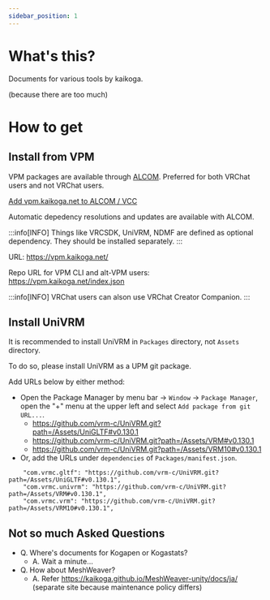 ```yaml
---
sidebar_position: 1
---
```


# What's this?

Documents for various tools by kaikoga.

(because there are too much)

# How to get

## Install from VPM

VPM packages are available through [ALCOM](https://vrc-get.anatawa12.com/ja/alcom/).
Preferred for both VRChat users and not VRChat users.

<a href="vcc://vpm/addRepo?url=https%3A%2F%2Fvpm.kaikoga.net%2Findex.json">Add vpm.kaikoga.net to ALCOM / VCC</a>

Automatic depedency resolutions and updates are available with ALCOM. 

:::info[INFO]
Things like VRCSDK, UniVRM, NDMF are defined as optional dependency.
They should be installed separately.
:::

URL: https://vpm.kaikoga.net/

Repo URL for VPM CLI and alt-VPM users: https://vpm.kaikoga.net/index.json

:::info[INFO]
VRChat users can alson use VRChat Creator Companion.
:::

## Install UniVRM

It is recommended to install UniVRM in `Packages` directory, not `Assets` directory.

To do so, please install UniVRM as a UPM git package.

Add URLs below by either method:

- Open the Package Manager by menu bar -> `Window` -> `Package Manager`, open the "+" menu at the upper left and select `Add package from git URL...`.
  - https://github.com/vrm-c/UniVRM.git?path=/Assets/UniGLTF#v0.130.1
  - https://github.com/vrm-c/UniVRM.git?path=/Assets/VRM#v0.130.1
  - https://github.com/vrm-c/UniVRM.git?path=/Assets/VRM10#v0.130.1
- Or, add the URLs under `dependencies` of `Packages/manifest.json`. 


```
    "com.vrmc.gltf": "https://github.com/vrm-c/UniVRM.git?path=/Assets/UniGLTF#v0.130.1",
    "com.vrmc.univrm": "https://github.com/vrm-c/UniVRM.git?path=/Assets/VRM#v0.130.1",
    "com.vrmc.vrm": "https://github.com/vrm-c/UniVRM.git?path=/Assets/VRM10#v0.130.1",
```

[//]: # (編集時の注意：jaもある)
[//]: # (編集時の注意：ここを更新したらチュートリアルも更新すること)

## Not so much Asked Questions

- Q. Where's documents for Kogapen or Kogastats?
  - A. Wait a minute...
- Q. How about MeshWeaver?
  - A. Refer https://kaikoga.github.io/MeshWeaver-unity/docs/ja/ (separate site because maintenance policy differs) 
